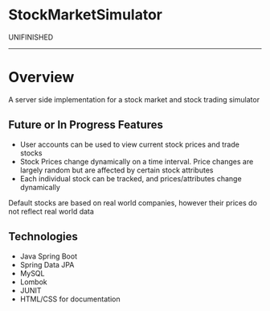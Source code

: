 # StockMarketSimulator

UNIFINISHED

---

# Overview

A server side implementation for a stock market and stock trading simulator

## Future or In Progress Features
* User accounts can be used to view current stock prices and trade stocks
* Stock Prices change dynamically on a time interval. Price changes are largely random but are affected by certain stock attributes
* Each individual stock can be tracked, and prices/attributes change dynamically

Default stocks are based on real world companies, however their prices do not reflect real world data


## Technologies
* Java Spring Boot
* Spring Data JPA
* MySQL
* Lombok
* JUNIT
* HTML/CSS for documentation
